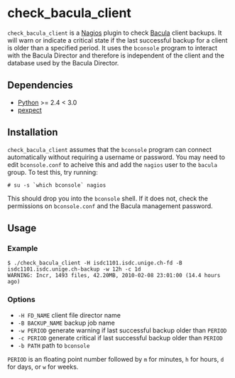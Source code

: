 check_bacula_client
===================

`check_bacula_client` is a [Nagios](http://www.nagios.org) plugin to check [Bacula](http://www.bacula.org/) client backups.  It will warn or indicate a critical state if the last successful backup for a client is older than a specified period.  It uses the `bconsole` program to interact with the Bacula Director and therefore is independent of the client and the database used by the Bacula Director.


Dependencies
------------

* [Python](http://www.python.org) >= 2.4 < 3.0
* [pexpect](http://pexpect.sourceforge.net/)


Installation
------------

`check_bacula_client` assumes that the `bconsole` program can connect automatically without requiring a username or password.  You may need to edit `bconsole.conf` to acheive this and add the `nagios` user to the `bacula` group.  To test this, try running:

	# su -s `which bconsole` nagios

This should drop you into the `bconsole` shell.  If it does not, check the permissions on `bconsole.conf` and the Bacula management password.


Usage
-----

### Example ###

	$ ./check_bacula_client -H isdc1101.isdc.unige.ch-fd -B isdc1101.isdc.unige.ch-backup -w 12h -c 1d
	WARNING: Incr, 1493 files, 42.20MB, 2010-02-08 23:01:00 (14.4 hours ago)

### Options ###

* `-H FD_NAME` client file director name
* `-B BACKUP_NAME`  backup job name
* `-w PERIOD` generate warning if last successful backup older than `PERIOD`
* `-c PERIOD` generate critical if last successful backup older than `PERIOD`
* `-b PATH` path to `bconsole`

`PERIOD` is an floating point number followed by `m` for minutes, `h` for hours, `d` for days, or `w` for weeks.
